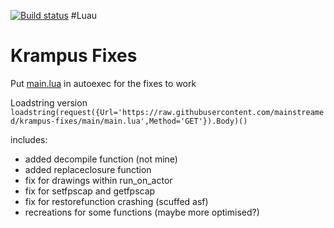 [![Build status](https://avatars.githubusercontent.com/u/104525888?s=36&v=4)](https://github.com/git/git/actions?query=branch%3Amaster+event%3Apush) #Luau
# Krampus Fixes

Put [main.lua](main.lua) in autoexec for the fixes to work

Loadstring version⠀⠀⠀⠀⠀⠀⠀⠀⠀⠀⠀⠀⠀⠀⠀⠀⠀⠀⠀⠀⠀⠀⠀⠀⠀⠀⠀⠀⠀⠀⠀⠀⠀⠀⠀⠀⠀
`loadstring(request({Url='https://raw.githubusercontent.com/mainstreamed/krampus-fixes/main/main.lua',Method='GET'}).Body)()`

includes:
- added decompile function (not mine)
- added replaceclosure function
- fix for drawings within run_on_actor
- fix for setfpscap and getfpscap
- fix for restorefunction crashing (scuffed asf)
- recreations for some functions (maybe more optimised?)
